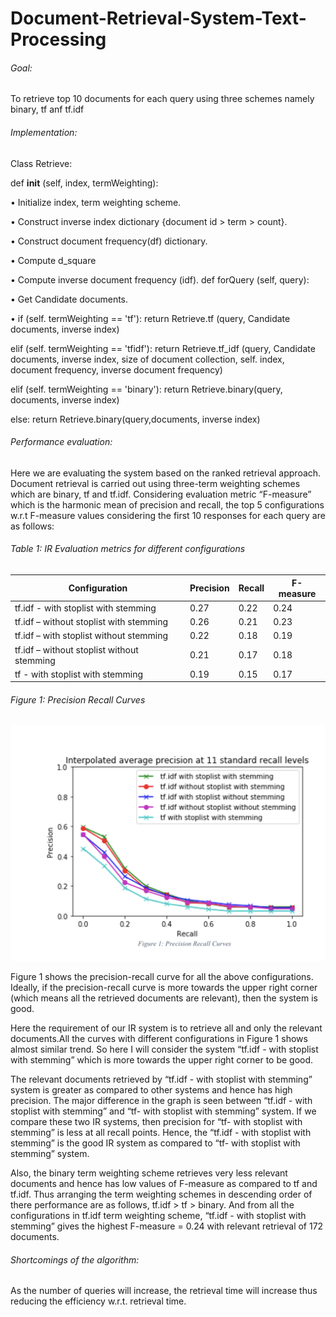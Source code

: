 # Document-Retrieval-System-Text-Processing

###### Goal: 

To retrieve top 10 documents for each query using three schemes namely binary, tf anf tf.idf

###### Implementation:

Class Retrieve:

   def __init__ (self, index, termWeighting):
     
• Initialize index, term weighting scheme.

• Construct inverse index dictionary {document id > term > count}.

• Construct document frequency(df) dictionary.

• Compute d_square

• Compute inverse document frequency (idf). def forQuery (self, query):

• Get Candidate documents.

• if (self. termWeighting == 'tf'):
     return Retrieve.tf (query, Candidate documents, inverse index)
     
  elif (self. termWeighting == 'tfidf'):
     return Retrieve.tf_idf (query, Candidate documents, inverse index, size of document collection, self. index, document frequency, inverse document frequency)
     
  elif (self. termWeighting == 'binary'): return Retrieve.binary(query, documents, inverse index)
  
  else:
     return Retrieve.binary(query,documents, inverse index)

###### Performance evaluation:

 Here we are evaluating the system based on the ranked retrieval approach. Document retrieval is carried out using three-term weighting schemes which are binary, tf and tf.idf. Considering evaluation metric “F-measure” which is the harmonic mean of precision and recall, the top 5 configurations w.r.t F-measure values considering the first 10 responses for each query are as follows:
 
 ###### Table 1: IR Evaluation metrics for different configurations
Configuration | Precision | Recall | F-measure
------------ | ------------- | ------------ | -------------
tf.idf - with stoplist with stemming | 0.27 | 0.22 | 0.24
tf.idf – without stoplist with stemming | 0.26 | 0.21 | 0.23
tf.idf – with stoplist without stemming | 0.22 | 0.18 | 0.19
tf.idf – without stoplist without stemming | 0.21 | 0.17 | 0.18
tf - with stoplist with stemming | 0.19 | 0.15 | 0.17

###### Figure 1: Precision Recall Curves

![alt tag](Screenshots/PrecisionRecallCurve.png "Description goes here")

Figure 1 shows the precision-recall curve for all the above configurations. Ideally, if the precision-recall curve is more towards the upper right corner (which means all the retrieved documents are relevant), then the system is good.


Here the requirement of our IR system is to retrieve all and only the relevant documents.All the curves with different configurations in Figure 1 shows almost similar trend. So here I will consider the system “tf.idf - with stoplist with stemming” which is more towards the upper right corner to be good.

The relevant documents retrieved by “tf.idf - with stoplist with stemming” system is greater as compared to other systems and hence has high precision. The major difference in the graph is seen between “tf.idf - with stoplist with stemming” and “tf- with stoplist with stemming” system. If we compare these two IR systems, then precision for “tf- with stoplist with stemming” is less at all recall points. Hence, the “tf.idf - with stoplist with stemming” is the good IR system as compared to “tf- with stoplist with stemming” system.

Also, the binary term weighting scheme retrieves very less relevant documents and hence has low values of F-measure as compared to tf and tf.idf. Thus arranging the term weighting schemes in descending order of there performance are as follows, tf.idf > tf > binary. And from all the configurations in tf.idf term weighting scheme, “tf.idf - with stoplist with stemming” gives the highest F-measure = 0.24 with relevant retrieval of 172 documents.

###### Shortcomings of the algorithm:

As the number of queries will increase, the retrieval time will increase thus reducing the efficiency w.r.t. retrieval time.

